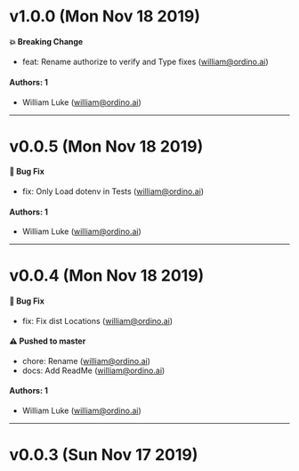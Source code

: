 # v1.0.0 (Mon Nov 18 2019)

#### 💥  Breaking Change

- feat: Rename authorize to verify and Type fixes  (william@ordino.ai)

#### Authors: 1

- William Luke (william@ordino.ai)

---

# v0.0.5 (Mon Nov 18 2019)

#### 🐛  Bug Fix

- fix: Only Load dotenv in Tests  (william@ordino.ai)

#### Authors: 1

- William Luke (william@ordino.ai)

---

# v0.0.4 (Mon Nov 18 2019)

#### 🐛  Bug Fix

- fix: Fix dist Locations  (william@ordino.ai)

#### ⚠️  Pushed to master

- chore: Rename  (william@ordino.ai)
- docs: Add ReadMe  (william@ordino.ai)

#### Authors: 1

- William Luke (william@ordino.ai)

---

# v0.0.3 (Sun Nov 17 2019)

